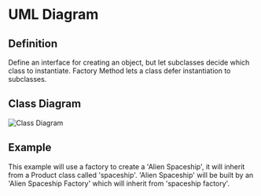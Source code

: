 UML Diagram
===========
Definition
----------
Define an interface for creating an object, but let subclasses decide which class to instantiate. Factory Method lets a class defer instantiation to subclasses.

Class Diagram
--------
![Class Diagram](http://www.plantuml.com/plantuml/proxy?fmt=svg&src=https://raw.githubusercontent.com/staticxrjc/Design-Patterns/main/abstract-factory/UML/diagram.puml)

Example
------
This example will use a factory to create a 'Alien Spaceship', it will inherit from a Product class called 'spaceship'.  'Alien Spaceship' will be built by an 'Alien Spaceship Factory' which will inherit from 'spaceship factory'.
